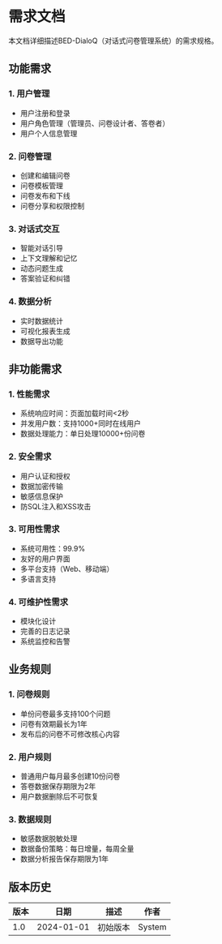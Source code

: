 # 需求文档

本文档详细描述BED-DialoQ（对话式问卷管理系统）的需求规格。

## 功能需求

### 1. 用户管理
- 用户注册和登录
- 用户角色管理（管理员、问卷设计者、答卷者）
- 用户个人信息管理

### 2. 问卷管理
- 创建和编辑问卷
- 问卷模板管理
- 问卷发布和下线
- 问卷分享和权限控制

### 3. 对话式交互
- 智能对话引导
- 上下文理解和记忆
- 动态问题生成
- 答案验证和纠错

### 4. 数据分析
- 实时数据统计
- 可视化报表生成
- 数据导出功能

## 非功能需求

### 1. 性能需求
- 系统响应时间：页面加载时间<2秒
- 并发用户数：支持1000+同时在线用户
- 数据处理能力：单日处理10000+份问卷

### 2. 安全需求
- 用户认证和授权
- 数据加密传输
- 敏感信息保护
- 防SQL注入和XSS攻击

### 3. 可用性需求
- 系统可用性：99.9%
- 友好的用户界面
- 多平台支持（Web、移动端）
- 多语言支持

### 4. 可维护性需求
- 模块化设计
- 完善的日志记录
- 系统监控和告警

## 业务规则

### 1. 问卷规则
- 单份问卷最多支持100个问题
- 问卷有效期最长为1年
- 发布后的问卷不可修改核心内容

### 2. 用户规则
- 普通用户每月最多创建10份问卷
- 答卷数据保存期限为2年
- 用户数据删除后不可恢复

### 3. 数据规则
- 敏感数据脱敏处理
- 数据备份策略：每日增量，每周全量
- 数据分析报告保存期限为1年

## 版本历史

| 版本 | 日期 | 描述 | 作者 |
|------|------|------|------|
| 1.0 | 2024-01-01 | 初始版本 | System |